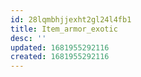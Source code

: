 ```yaml
---
id: 28lqmbhjjexht2gl24l4fb1
title: Item_armor_exotic
desc: ''
updated: 1681955292116
created: 1681955292116
---
```

